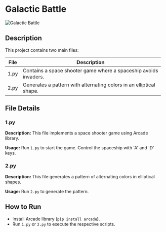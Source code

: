 # Galactic Battle

![Galactic Battle](https://user-images.githubusercontent.com/46412508/170405943-e75458ec-6cb4-462e-91ba-43c861a3d6cf.png)

## Description

This project contains two main files:

| File | Description |
|------|-------------|
| 1.py | Contains a space shooter game where a spaceship avoids invaders. |
| 2.py | Generates a pattern with alternating colors in an elliptical shape. |

## File Details

### 1.py

**Description:** This file implements a space shooter game using Arcade library.

**Usage:** Run `1.py` to start the game. Control the spaceship with 'A' and 'D' keys.

### 2.py

**Description:** This file generates a pattern of alternating colors in elliptical shapes.

**Usage:** Run `2.py` to generate the pattern.

## How to Run

- Install Arcade library (`pip install arcade`).
- Run `1.py` or `2.py` to execute the respective scripts.
